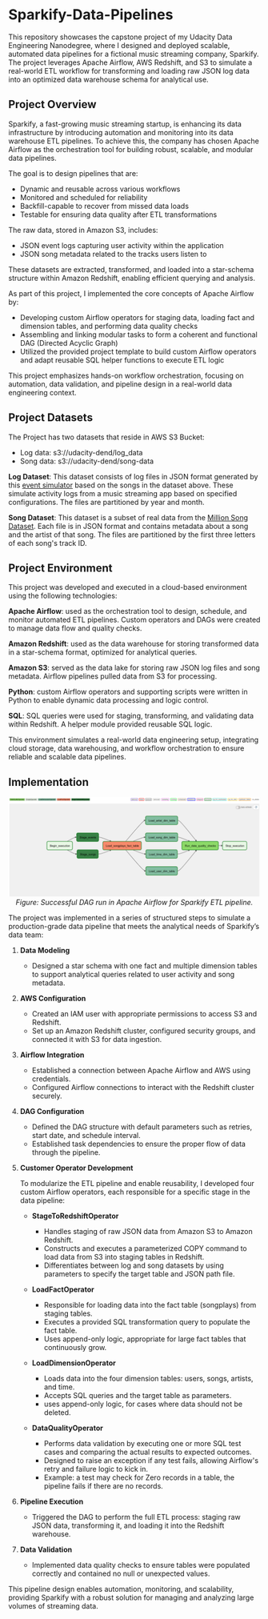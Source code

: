 # Sparkify-Data-Pipelines

This repository showcases the capstone project of my Udacity Data Engineering Nanodegree, where I designed and deployed scalable, automated data pipelines for a fictional music streaming company, Sparkify. The project leverages Apache Airflow, AWS Redshift, and S3 to simulate a real-world ETL workflow for transforming and loading raw JSON log data into an optimized data warehouse schema for analytical use.

## Project Overview

Sparkify, a fast-growing music streaming startup, is enhancing its data infrastructure by introducing automation and monitoring into its data warehouse ETL pipelines. To achieve this, the company has chosen Apache Airflow as the orchestration tool for building robust, scalable, and modular data pipelines.

The goal is to design pipelines that are:
- Dynamic and reusable across various workflows
- Monitored and scheduled for reliability
- Backfill-capable to recover from missed data loads
- Testable for ensuring data quality after ETL transformations

The raw data, stored in Amazon S3, includes:
- JSON event logs capturing user activity within the application
- JSON song metadata related to the tracks users listen to

These datasets are extracted, transformed, and loaded into a star-schema structure within Amazon Redshift, enabling efficient querying and analysis.

As part of this project, I implemented the core concepts of Apache Airflow by:
- Developing custom Airflow operators for staging data, loading fact and dimension tables, and performing data quality checks
- Assembling and linking modular tasks to form a coherent and functional DAG (Directed Acyclic Graph)
- Utilized the provided project template to build custom Airflow operators and adapt reusable SQL helper functions to execute ETL logic

This project emphasizes hands-on workflow orchestration, focusing on automation, data validation, and pipeline design in a real-world data engineering context.

## Project Datasets

The Project has two datasets that reside in AWS S3 Bucket:
- Log data: s3://udacity-dend/log_data
- Song data: s3://udacity-dend/song-data

**Log Dataset**: This dataset consists of log files in JSON format generated by this [event simulator](https://github.com/Interana/eventsim) based on the songs in the dataset above. These simulate activity logs from a music streaming app based on specified configurations. The files are partitioned by year and month.

**Song Dataset**: This dataset is a subset of real data from the [Million Song Dataset](http://millionsongdataset.com/). Each file is in JSON format and contains metadata about a song and the artist of that song. The files are partitioned by the first three letters of each song's track ID.

## Project Environment

This project was developed and executed in a cloud-based environment using the following technologies:

**Apache Airflow**: used as the orchestration tool to design, schedule, and monitor automated ETL pipelines. Custom operators and DAGs were created to manage data flow and quality checks.

**Amazon Redshift**: used as the data warehouse for storing transformed data in a star-schema format, optimized for analytical queries.

**Amazon S3**: served as the data lake for storing raw JSON log files and song metadata. Airflow pipelines pulled data from S3 for processing.

**Python**: custom Airflow operators and supporting scripts were written in Python to enable dynamic data processing and logic control.

**SQL**: SQL queries were used for staging, transforming, and validating data within Redshift. A helper module provided reusable SQL logic.

This environment simulates a real-world data engineering setup, integrating cloud storage, data warehousing, and workflow orchestration to ensure reliable and scalable data pipelines.

## Implementation

<p align="center">
  <img src="assets/Successful Run.png" alt="Airflow DAG Successful Run" width="700"/>
  <br>
  <em>Figure: Successful DAG run in Apache Airflow for Sparkify ETL pipeline.</em>
</p>

The project was implemented in a series of structured steps to simulate a production-grade data pipeline that meets the analytical needs of Sparkify’s data team:

1. **Data Modeling** 
    - Designed a star schema with one fact and multiple dimension tables to support analytical queries related to user activity and song metadata.


2. **AWS Configuration**
    - Created an IAM user with appropriate permissions to access S3 and Redshift.
    - Set up an Amazon Redshift cluster, configured security groups, and connected it with S3 for data ingestion.

3. **Airflow Integration**
    - Established a connection between Apache Airflow and AWS using credentials.
    - Configured Airflow connections to interact with the Redshift cluster securely.

4. **DAG Configuration**
    - Defined the DAG structure with default parameters such as retries, start date, and schedule interval.
    - Established task dependencies to ensure the proper flow of data through the pipeline.

5. **Customer Operator Development**

    To modularize the ETL pipeline and enable reusability, I developed four custom Airflow operators, each responsible for a specific stage in the data pipeline:
    - **StageToRedshiftOperator**
        - Handles staging of raw JSON data from Amazon S3 to Amazon Redshift.
        - Constructs and executes a parameterized COPY command to load data from S3 into staging tables in Redshift.
        - Differentiates between log and song datasets by using parameters to specify the target table and JSON path file.

    - **LoadFactOperator**
        - Responsible for loading data into the fact table (songplays) from staging tables.
        - Executes a provided SQL transformation query to populate the fact table.
        - Uses append-only logic, appropriate for large fact tables that continuously grow.

    - **LoadDimensionOperator**
        - Loads data into the four dimension tables: users, songs, artists, and time.
        - Accepts SQL queries and the target table as parameters.
        - uses append-only logic, for cases where data should not be deleted.

    - **DataQualityOperator**
        - Performs data validation by executing one or more SQL test cases and comparing the actual results to expected outcomes.
        - Designed to raise an exception if any test fails, allowing Airflow's retry and failure logic to kick in.
        - Example: a test may check for Zero records in a table, the pipeline fails if there are no records.

6. **Pipeline Execution**
    - Triggered the DAG to perform the full ETL process: staging raw JSON data, transforming it, and loading it into the Redshift warehouse.

7. **Data Validation**
    - Implemented data quality checks to ensure tables were populated correctly and contained no null or unexpected values.

This pipeline design enables automation, monitoring, and scalability, providing Sparkify with a robust solution for managing and analyzing large volumes of streaming data.